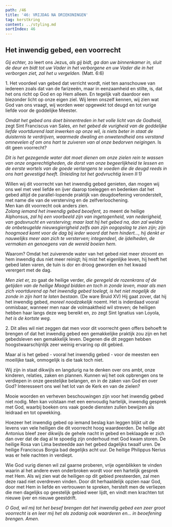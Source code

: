 ```yaml
---
path: /46
title: '46: VRIJDAG NA DRIEKONINGEN'
tag: kerstkring
content: ../styling.md
sortIndex: 46
---
```


## Het inwendig gebed, een voorrecht

_Gij echter,_ zo leert ons Jezus, _als gij bidt, ga dan uw binnenkamer in, sluit de deur en bidt tot uw Vader in het verborgene en uw Vader die in het verborgen ziet, zal het u vergelden._ (Matt. 6:6)

1\. Het voordeel van gebed dat verricht wordt, niet ten aanschouwe van iedereen zoals dat van de farizeeën, maar in eenzaamheid en stilte, is, dat het ons richt op God en op Hem alleen. En tegelijk valt daardoor een biezonder licht op onze eigen ziel. Wij leren onszelf kennen, wij zien wat God van ons vraagt, wij worden weer opgewekt tot deugd en tot vurige liefde voor de goddelijke Meester.

_Omdat het gebed ons doet binnentreden in het volle licht van de Godheid,_ zegt Sint Franciscus van Sales, _en het gebed de vurigheid van de goddelijke liefde voortdurend laat inwerken op onze wil, is niets beter in staat de duisternis te verdrijven, waarmede dwaling en onwetendheid ons verstand omnevelen of om ons hart te zuiveren van al onze bedorven neigingen._ Is dit geen voorrecht?

_Dit is het gezegende water dat moet dienen om onze zielen rein te wassen van onze ongerechtigheden, de dorst van onze begeerlijkheid te lessen en de eerste wortels van de goede verlangens te voeden die de deugd reeds in ons hart gevestigd heeft. (Inleiding tot het godvruchtig leven II:1)_

Willen wij dit voorrecht van het inwendig gebed genieten, dan mogen wij ons wel met veel liefde en ijver daarop toeleggen en bedenken dat het gebed altijd de parallel-lopende praktijk van deugdoefening veronderstelt, met name die van de versterving en de zelfverloochening.  
Men kan dit voorrecht ook anders zien.  
_Zolang iemand het inwendig gebed beoefent,_ zo meent de heilige Alphonsus, _zal hij een voorbeeld zijn van ingetogenheid, van nederigheid, van godsvrucht en versterving; maar laat hij het gebed na, dan zal weldra de onbeteugelde nieuwsgierigheid zelfs aan zijn oogopslag te zien zijn; zijn hoogmoed komt voor de dag bij ieder woord dat hem hindert..., hij denkt er nauwelijks meer aan zich te versterven; integendeel, de ijdelheden, de vermaken en genoegens van de wereld boeien hem._

Waarom? Omdat het zuiverende water van het gebed niet meer stroomt en hem inwendig dus niet meer reinigt; hij mist het eigenlijke leven, hij heeft het gebed laten varen, de tuin is dor en droog geworden en het kwaad verergert met de dag.

_Men ziet er,_ zo gaat de heilige verder, _die geregeld de rozenkrans of de getijden van de heilige
Maagd bidden en toch in zonde leven, maar als men zich voortdurend op het inwendig gebed toelegt, is het niet mogelijk de zonde in zijn hart te laten bestaan._ (De ware Bruid XV) Hij gaat zover, dat hij het inwendig gebed, _moreel noodzakelijk_ noemt. Het is inderdaad vooral onmisbaar, wanneer men naar de volmaaktheid wil streven; de heiligen hebben haar langs deze weg bereikt en, zo zegt Sint Ignatius van Loyola, _het is de kortste weg_.

2\. Dit alles wil niet zeggen dat men voor dit voorrecht geen offers behoeft te brengen of dat het inwendig gebed een gemakkelijke praktijk zou zijn en het gebedsleven een gemakkelijk leven. Degenen die dit zeggen hebben hoogstwaarschijnlijk zeer weinig ervaring op dit gebied.

Maar al is het gebed - vooral het inwendig gebed - voor de meesten een moeilijke taak, onmogelijk is die taak toch niet.

Wij zijn in staat dikwijls en langdurig na te denken over ons ambt, onze kinderen, relaties, zaken en plannen. Kunnen wij het ook opbrengen ons te verdiepen in onze geestelijke belangen, en in de zaken van God en over God? Interesseert ons wel het lot van de Kerk en van de zielen?

Mooie woorden en verheven beschouwingen zijn voor het inwendig gebed niet nodig. Men kan volstaan met een eenvoudig hartelijk, inwendig gesprek met God, waarbij boeken ons vaak goede diensten zullen bewijzen als leidraad en tot opwekking.

Hoezeer het inwendig gebed op iemand beslag kan leggen blijkt uit de levens van vele heiligen die dit voorrecht hoog waardeerden. De heilige abt Antonius bleef zeer dikwijls de gehele nacht in gebed en beklaagde er zich dan over dat de dag al te spoedig zijn onderhoud met God kwam storen. De heilige Rosa van Lima besteedde aan het gebed dagelijks twaalf uren. De heilige Franciscus Borgia bad degelijks acht uur. De heilige Philippus Nerius was er hele nachten in verdiept.

Wie God vurig dienen wil zal gaarne proberen, vrije ogenblikken te vinden waarin al het andere even onderbroken wordt voor een hartelijk gesprek met Hem. Als wij zien wat de heiligen op dit gebied presteerden, zal men deze raad niet overdreven vinden. Door dit herhaaldelijk opzien naar God, door met Hem in liefde en vertrouwen te spreken, herstelt men de verliezen die men dagelijks op geestelijk gebied weer lijdt, en vindt men krachten tot nieuwe ijver en nieuwe geestdrift.

_O God, wil mij tot het besef brengen dat het inwendig gebed een zeer groot voorrecht is en leer mij het als zodanig ook waarderen en... in beoefening brengen. Amen._
